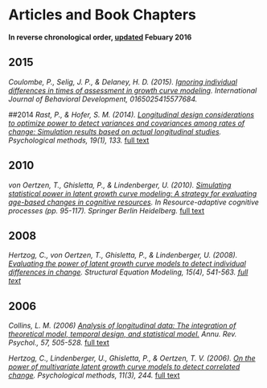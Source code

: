 # Articles and Book Chapters
**In reverse chronological order, [updated]() Febuary 2016**

## 2015 

<cite>Coulombe, P., Selig, J. P., & Delaney, H. D. (2015). [Ignoring individual differences in times of assessment in growth curve modeling](https://scholar.google.ca/scholar?hl=en&q=ignoring+individual+differences+in+times+of+assessment+in+growth+curve+modeling&btnG=&as_sdt=1%2C5&as_sdtp=). *International Journal of Behavioral Development*, 0165025415577684.

##2014
<cite> Rast, P., & Hofer, S. M. (2014). [Longitudinal design considerations to optimize power to detect variances and covariances among rates of change: Simulation results based on actual longitudinal studies](https://scholar.google.ca/scholar?hl=en&q=Longitudinal+design+considerations+to+optimize+power+to+detect+variances+and+covariances+among+rates+of+change%3A+Simulation+results+based+on+actual+longitudinal+studies.&btnG=&as_sdt=1%2C5&as_sdtp=). Psychological methods, 19(1), 133.</cite> [full text](http://www.ncbi.nlm.nih.gov/pmc/articles/PMC4080819/)

## 2010

<cite> von Oertzen, T., Ghisletta, P., & Lindenberger, U. (2010). [Simulating statistical power in latent growth curve modeling: A strategy for evaluating age-based changes in cognitive resources](https://scholar.google.ca/scholar?hl=en&q=Simulating+statistical+power+in+latent+growth+curve+modeling%3A+A+strategy+for+evaluating+age-based+changes+in+cognitive+resources.&btnG=&as_sdt=1%2C5&as_sdtp=). In Resource-adaptive cognitive processes (pp. 95-117). Springer Berlin Heidelberg.</cite> [full text](http://pubman.mpdl.mpg.de/pubman/item/escidoc:2099415/component/escidoc:2099414/TVO_Simulating_2010.pdf)


## 2008 
<cite> Hertzog, C., von Oertzen, T., Ghisletta, P., & Lindenberger, U. (2008). [Evaluating the power of latent growth curve models to detect individual differences in change](https://scholar.google.ca/scholar?q=Evaluating+the+power+of+latent+growth+curve+models+to+detect+individual+differences+in+change&btnG=&hl=en&as_sdt=0%2C5). Structural Equation Modeling, 15(4), 541-563. [full text](http://www.tandfonline.com/doi/full/10.1080/10705510802338983)</cite>

## 2006 


<cite>Collins, L. M. (2006) [Analysis of longitudinal data: The integration of theoretical model, temporal design, and statistical model.]( https://scholar.google.ca/scholar?q=Analysis+of+longitudinal+data%3A+The+integration+of+theoretical+model%2C+temporal+design%2C+and+statistical+model&btnG=&hl=en&as_sdt=0%2C5) *Annu. Rev. Psychol.*, 57, 505-528. </cite> [full text](http://jbd.sagepub.com/content/40/1/76.full)



<cite>Hertzog, C., Lindenberger, U., Ghisletta, P., & Oertzen, T. V. (2006). [On the power of multivariate latent growth curve models to detect correlated change](https://scholar.google.ca/scholar?q=%22On+the+power+of+multivariate+latent+growth+curve+models+to+detect+correlated+change%22&btnG=&hl=en&as_sdt=2005&sciodt=0%2C5&cites=4391811383653665028&scipsc=). *Psychological methods*, 11(3), 244.</cite> [full text](http://pubman.mpdl.mpg.de/pubman/item/escidoc:2100856/component/escidoc:2100855/CHE_On_The_Power_2006.pdf)
